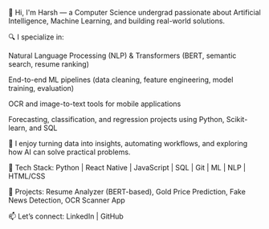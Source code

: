 

👋 Hi, I'm Harsh — a Computer Science undergrad passionate about Artificial Intelligence, Machine Learning, and building real-world solutions.

🔍 I specialize in:

Natural Language Processing (NLP) & Transformers (BERT, semantic search, resume ranking)

End-to-end ML pipelines (data cleaning, feature engineering, model training, evaluation)

OCR and image-to-text tools for mobile applications

Forecasting, classification, and regression projects using Python, Scikit-learn, and SQL

🧠 I enjoy turning data into insights, automating workflows, and exploring how AI can solve practical problems.

📱 Tech Stack: Python | React Native | JavaScript | SQL | Git | ML | NLP | HTML/CSS

📌 Projects: Resume Analyzer (BERT-based), Gold Price Prediction, Fake News Detection, OCR Scanner App

📫 Let’s connect: LinkedIn | GitHub
